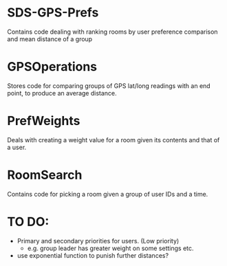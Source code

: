 # SDS-GPS-Prefs
Contains code dealing with ranking rooms by user preference comparison and mean distance of a group

# GPSOperations
Stores code for comparing groups of GPS lat/long readings with an end point, to produce an average distance.

# PrefWeights
Deals with creating a weight value for a room given its contents and that of a user.

# RoomSearch
Contains code for picking a room given a group of user IDs and a time.

# TO DO:
- Primary and secondary priorities for users. (Low priority)
  - e.g. group leader has greater weight on some settings etc.
- use exponential function to punish further distances?
